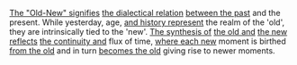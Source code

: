 
[The "Old-New" signifies](1/2/2/1/_Old-New) [the dialectical relation](1/1/2/1/.Existential%20Dialectics) [between the past](3/3/2/3/3/2/_Past-Future) and the present. While yesterday, age, [and history represent](2/3/2/3/3/1/.History) the realm of the 'old', they are intrinsically tied to the 'new'. [The synthesis of](1/3/1/2/3/2/1/1/2/2/1/.Synthesis) [the old and](3/3/2/3/3/1/_Old-New) [the new reflects](2/1/1/3/3/2/3/.Reflecting) [the continuity and](1/2/1/1/1/3/1/2/.Continuity) flux of time, [where each new](2/3/1/2/2/3/.New%20Models) moment is birthed [from the old](3/3/2/3/3/1/_Old-New) and in turn [becomes the old](1/2/2/1/_Old-New) giving rise to newer moments.

